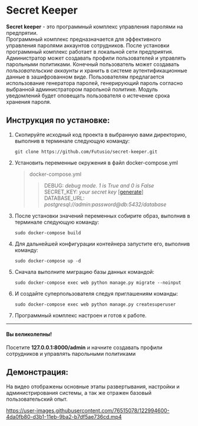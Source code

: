 # Secret Keeper
**Secret keeper** - это программный комплекс управления паролями на предпрятии.  
Программный комплекс предназначается для эффективного управления паролями аккаунтов сотрудников. После установки программный комплекс работает в локальной сети предприятия. Администратор может создавать профили пользователей и управлять парольными политиками. Конечный пользователь может создавать *пользовательские аккаунты* и хранить в системе аутентификационные данные в зашифрованном виде. Пользователям предлагается использование генератора паролей, генерирующий пароль согласно выбранной администратором парольной политике. Модуль уведомлений будет оповещать пользователя о истечение срока хранения пароля.

## Инструкция по установке:
1. Скопируйте исходный код проекта в выбранную вами директорию, выполнив в терминале следующую команду: 
    ```
    git clone https://github.com/Futusio/secret-keeper.git
    ```
2. Установить переменные окружения в файл docker-compose.yml
    > docker-compose.yml  
    >> DEBUG: *debug mode. 1 is True and 0 is False*  
    >> SECRET_KEY: *your secret key* [[generate](https://djecrety.ir/ "Сгенерировать Secret Key")]  
    >> DATABASE_URL: *postgresql://admin:password@db:5432/database*  
3. После установки значений переменных собирите образ, выполнив в терминале следующую команду: 
    ```
    sudo docker-compose build
    ```
4. Для дальнейшей конфигурации контейнера запустите его, выполнив команду:
    ```
    sudo docker-compose up -d 
    ```
5. Сначала выполните миграцию базы данных командой:
    ```
    sudo docker-compose exec web python manage.py migrate --noinput  
    ```
6. И создайте суперпользователя следуя приглашениям команды:
    ```
    sudo docker-compose exec web python manage.py createsuperuser
    ```
7. Программный комплекс настроен и готов к работе.
---
#### Вы великолепны! 
Посетите **127.0.0.1:8000/admin** и начните создавать профили сотрудников и управлять парольными политиками
## Демонстрация:
На видео отображены основные этапы развертывания, настройки и администрирования системы, а так же отражен базовый пользовательский опыт.

https://user-images.githubusercontent.com/76515078/122994600-4da0fb80-d3b1-11eb-9ba2-b7df5ae736cd.mp4



